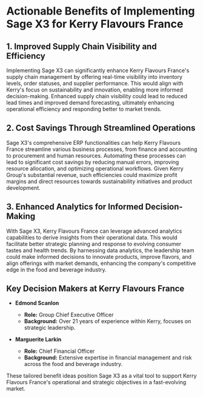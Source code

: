 # Actionable Benefits of Implementing Sage X3 for Kerry Flavours France

## 1. Improved Supply Chain Visibility and Efficiency
Implementing Sage X3 can significantly enhance Kerry Flavours France's supply chain management by offering real-time visibility into inventory levels, order statuses, and supplier performance. This would align with Kerry's focus on sustainability and innovation, enabling more informed decision-making. Enhanced supply chain visibility could lead to reduced lead times and improved demand forecasting, ultimately enhancing operational efficiency and responding better to market trends.

## 2. Cost Savings Through Streamlined Operations
Sage X3's comprehensive ERP functionalities can help Kerry Flavours France streamline various business processes, from finance and accounting to procurement and human resources. Automating these processes can lead to significant cost savings by reducing manual errors, improving resource allocation, and optimizing operational workflows. Given Kerry Group's substantial revenue, such efficiencies could maximize profit margins and direct resources towards sustainability initiatives and product development.

## 3. Enhanced Analytics for Informed Decision-Making
With Sage X3, Kerry Flavours France can leverage advanced analytics capabilities to derive insights from their operational data. This would facilitate better strategic planning and response to evolving consumer tastes and health trends. By harnessing data analytics, the leadership team could make informed decisions to innovate products, improve flavors, and align offerings with market demands, enhancing the company's competitive edge in the food and beverage industry.

## Key Decision Makers at Kerry Flavours France
- **Edmond Scanlon**  
  - **Role:** Group Chief Executive Officer  
  - **Background:** Over 21 years of experience within Kerry, focuses on strategic leadership.  

- **Marguerite Larkin**  
  - **Role:** Chief Financial Officer  
  - **Background:** Extensive expertise in financial management and risk across the food and beverage industry.  

These tailored benefit ideas position Sage X3 as a vital tool to support Kerry Flavours France's operational and strategic objectives in a fast-evolving market.
